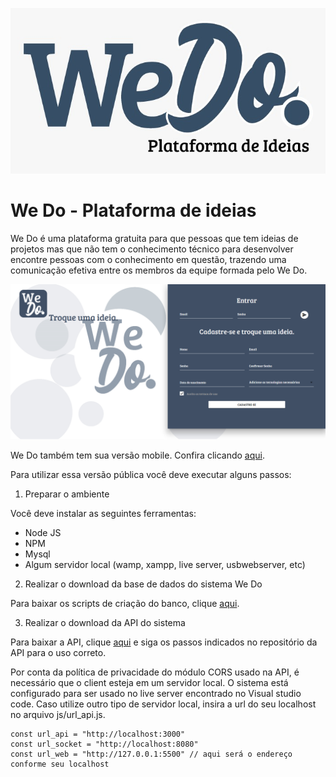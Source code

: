 ![](img/we-do.jpeg)

# We Do - Plataforma de ideias  

We Do é uma plataforma gratuita para que pessoas que tem ideias de projetos mas que não tem o conhecimento técnico para desenvolver encontre pessoas com o conhecimento em questão, trazendo uma comunicação efetiva entre os membros da equipe formada pelo We Do.  

![](img/tela%20inicial.png)  


We Do também tem sua versão mobile. Confira clicando [aqui](https://github.com/Luuck4s/We-Do-Mobile).  


Para utilizar essa versão pública você deve executar alguns passos: 

1. Preparar o ambiente  


Você deve instalar as seguintes ferramentas:

- Node JS
- NPM
- Mysql
- Algum servidor local (wamp, xampp, live server, usbwebserver, etc)

2. Realizar o download da base de dados do sistema We Do  

Para baixar os scripts de criação do banco, clique [aqui](https://github.com/marcos96x/we-do-database).  

3. Realizar o download da API do sistema  

Para baixar a API, clique [aqui](https://github.com/marcos96x/we-do-api) e siga os passos indicados no repositório da API para o uso correto.  

Por conta da política de privacidade do módulo CORS usado na API, é necessário que o client esteja em um servidor local. O sistema está configurado para ser usado no live server encontrado no Visual studio code. Caso utilize outro tipo de servidor local, insira a url do seu localhost no arquivo js/url_api.js.  

```
const url_api = "http://localhost:3000"
const url_socket = "http://localhost:8080"
const url_web = "http://127.0.0.1:5500" // aqui será o endereço conforme seu localhost
```



